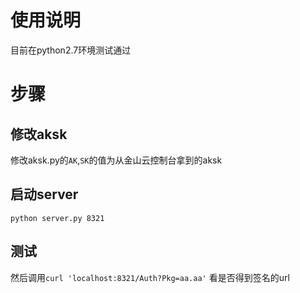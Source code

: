 # 使用说明

目前在python2.7环境测试通过


# 步骤
 
## 修改aksk

修改aksk.py的`AK`,`SK`的值为从金山云控制台拿到的aksk


## 启动server

```
python server.py 8321
```

## 测试


然后调用`curl 'localhost:8321/Auth?Pkg=aa.aa'` 看是否得到签名的url
